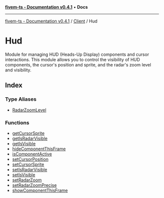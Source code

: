 [**fivem-ts - Documentation v0.4.1**](../../../../README.md) • **Docs**

***

[fivem-ts - Documentation v0.4.1](../../../../README.md) / [Client](../../README.md) / Hud

# Hud

Module for managing HUD (Heads-Up Display) components and cursor interactions.
This module allows you to control the visibility of HUD components, the cursor's position and sprite,
and the radar's zoom level and visibility.

## Index

### Type Aliases

- [RadarZoomLevel](type-aliases/RadarZoomLevel.md)

### Functions

- [getCursorSprite](functions/getCursorSprite.md)
- [getIsRadarVisible](functions/getIsRadarVisible.md)
- [getIsVisible](functions/getIsVisible.md)
- [hideComponentThisFrame](functions/hideComponentThisFrame.md)
- [isComponentActive](functions/isComponentActive.md)
- [setCursorPosition](functions/setCursorPosition.md)
- [setCursorSprite](functions/setCursorSprite.md)
- [setIsRadarVisible](functions/setIsRadarVisible.md)
- [setIsVisible](functions/setIsVisible.md)
- [setRadarZoom](functions/setRadarZoom.md)
- [setRadarZoomPrecise](functions/setRadarZoomPrecise.md)
- [showComponentThisFrame](functions/showComponentThisFrame.md)

